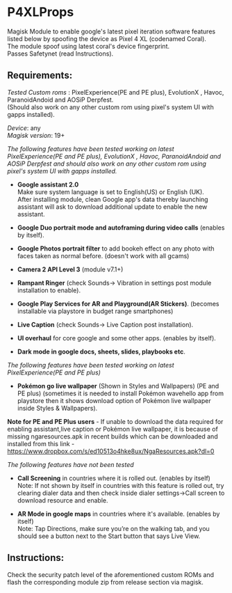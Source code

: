 # P4XLProps
Magisk Module to enable google's latest pixel iteration software features listed below by spoofing the device as Pixel 4 XL (codenamed Coral).  
The module spoof using latest coral's device fingerprint.   
Passes Safetynet (read Instructions).
## Requirements:
*Tested Custom roms* : PixelExperience(PE and PE plus), EvolutionX , Havoc, ParanoidAndoid and AOSiP Derpfest.   
(Should also work on any other custom rom using pixel's system UI with gapps installed).    

*Device*: any  
*Magisk version*: 19+



*The following features have been tested working on latest PixelExperience(PE and PE plus), EvolutionX , Havoc, ParanoidAndoid and AOSiP Derpfest and should also work on any other custom rom using pixel's system UI with gapps installed.*

- **Google assistant 2.0**  
Make sure system language is set to English(US) or English (UK).   
After installing module, clean Google app's data thereby launching assistant will ask to download additional update to enable the new assistant.

- **Google Duo portrait mode and autoframing during video calls** (enables by itself).

- **Google Photos portrait filter** to add bookeh effect on any photo with faces taken as normal before. (doesn't work with all gcams)  

- **Camera 2 API Level 3** (module v7.1+)

- **Rampant Ringer** (check Sounds-> Vibration in settings post module installation to enable).

- **Google Play Services for AR  and Playground(AR Stickers)**. (becomes installable via playstore in budget range smartphones)

- **Live Caption** (check Sounds-> Live Caption post installation).   

- **UI overhaul** for core google and some other apps. (enables by itself).  

- **Dark mode in google docs, sheets, slides, playbooks etc**.  




*The following features have been tested working on latest PixelExperience(PE and PE plus)*

- **Pokémon go live wallpaper** (Shown in Styles and Wallpapers) (PE and PE plus) (sometimes it is needed to install Pokémon wavehello app from playstore then it shows download option of Pokémon live wallpaper inside Styles & Wallpapers).  

**Note for PE and PE Plus users** - If unable to download the data required for enabling assistant,live caption or Pokémon live wallpaper, it is because of missing ngaresources.apk in recent builds which can be downloaded and installed from this link -  https://www.dropbox.com/s/ed10513o4hke8ux/NgaResources.apk?dl=0  




*The following features have not been tested*

- **Call Screening** in countries where it is rolled out. (enables by itself)  
Note: If not shown by itself in countries with this feature is rolled out, try clearing dialer data and then check inside dialer settings->Call screen to download resource and enable. 

- **AR Mode in google maps** in countries where it's available. (enables by itself)  
Note: Tap Directions, make sure you’re on the walking tab, and you should see a button next to the Start button that says Live View.  




## Instructions:
Check the security patch level of the aforementioned custom ROMs and flash the corresponding module zip from release section via magisk.
